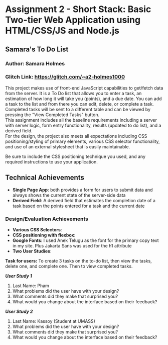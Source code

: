 Assignment 2 - Short Stack: Basic Two-tier Web Application using HTML/CSS/JS and Node.js  
===

## Samara's To Do List
### Author: Samara Holmes
### Glitch Link: https://glitch.com/~a2-holmes1000
This project makes use of front-end JavaScript capabilities to get/fetch data from the server. It is a To Do list that allows you to enter a task, an estimation of how long it will take you (points), and a due date. You can add a task to the list and from there you can edit, delete, or complete a task. Completed tasks will be sent to a different table and can be viewed by pressing the "View Completed Tasks" button.  
This assignment includes all the baseline requirements including
a server with server logic, form entry functionality, results (updated to do list), and a derived field.  
For the design, the project also meets all expectations including CSS positioning/styling of primary elements, various CSS selector functionality, and use of an external stylesheet that is easily maintainable.  

Be sure to include the CSS positioning technique you used, and any required instructions to use your application.  


## Technical Achievements
- **Single Page App**:  both provides a form for users to submit data and always shows the current state of the server-side data
- **Derived Field**: A derived field that estimates the completion date of a task based on the points entered for a task and the current date

### Design/Evaluation Achievements
- **Various CSS Selectors**: 
- **CSS positioning with flexbox**:
- **Google Fonts**: I used Anek Telugu as the font for the primary copy text in my site. Plus Jakarta Sans was used for the h1 attribute
- **Two User Studies**:   

**Task for users:** To create 3 tasks on the to-do list, then view the tasks, delete one, and complete one. Then to  view completed tasks.  

***User Study 1***
1. Last Name: Pham
2. What problems did the user have with your design?
3. What comments did they make that surprised you?
4. What would you change about the interface based on their feedback?

***User Study 2***
1. Last Name: Kassoy (Student at UMASS)
2. What problems did the user have with your design?
3. What comments did they make that surprised you?
4. What would you change about the interface based on their feedback?
